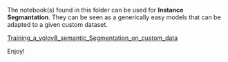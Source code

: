 The notebook(s) found in this folder can be used for **Instance Segmantation**. They can be seen as a generically easy models that can be adapted to a given custom dataset.

[Training_a_yolov8_semantic_Segmentation_on_custom_data](Training_a_yolov8_semantic_Segmentation_on_custom_data.ipynb)

Enjoy!
